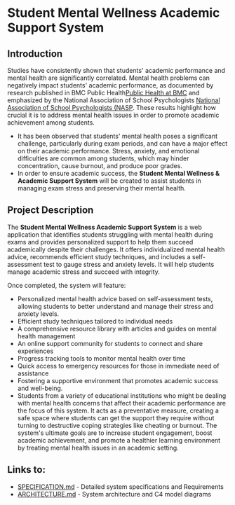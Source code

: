 # Student Mental Wellness Academic Support System

## Introduction
Studies have consistently shown that students' academic performance and mental health are significantly correlated. Mental health problems can negatively impact students' academic performance, as documented by research published in BMC Public Health[Public Health at BMC](https://bmcpublichealth.biomedcentral.com/articles/10.1186/s12889-024-20738-9?utm_source=chatgpt.com) and emphasized by the National Association of School Psychologists [National Association of School Psychologists (NASP](https://www.nasponline.org/Documents/Research%20and%20Policy/Research%20Center/MentalHealthAcademicAchievement_2020.pdf?utm_source=chatgpt.com). These results highlight how crucial it is to address mental health issues in order to promote academic achievement among students.
* It has been observed that students' mental health poses a significant challenge, particularly during exam periods, and can have a major effect on their academic performance.  Stress, anxiety, and emotional difficulties are common among students, which may hinder concentration, cause burnout, and produce poor grades.
* In order to ensure academic success, the **Student Mental Wellness & Academic Support System** will be created to assist students in managing exam stress and preserving their mental health.

## Project Description
The **Student Mental Wellness Academic Support System** is a web application that identifies students struggling with mental health during exams and provides personalized support to help them succeed academically despite their challenges. It offers individualized mental health advice, recommends efficient study techniques, and includes a self-assessment test to gauge stress and anxiety levels. It will help students manage academic stress and succeed with integrity.

Once completed, the system will feature:
- Personalized mental health advice based on self-assessment tests, allowing students to better understand and manage their stress and anxiety levels. 
- Efficient study techniques tailored to individual needs
- A comprehensive resource library with articles and guides on mental health management
- An online support community for students to connect and share experiences
- Progress tracking tools to monitor mental health over time
- Quick access to emergency resources for those in immediate need of assistance
- Fostering a supportive environment that promotes academic success and well-being.
- Students from a variety of educational institutions who might be dealing with mental health concerns that affect their academic performance are the focus of this system.  It acts as a preventative measure, creating a safe space where students can get the support they require without turning to destructive coping strategies like cheating or burnout.  The system's ultimate goals are to increase student engagement, boost academic achievement, and promote a healthier learning environment by treating mental health issues in an academic setting.
## Links to:
- [SPECIFICATION.md](https://github.com/ZiyandaPetela/Student_Mental_Wellness_Academic_Support_System/blob/main/SPECIFICATION.md) - Detailed system specifications and Requirements 
- [ARCHITECTURE.md](https://github.com/ZiyandaPetela/Student_Mental_Wellness_Academic_Support_System/blob/main/ARCHITECTURE.md) - System architecture and C4 model diagrams



